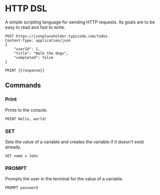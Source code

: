 # HTTP DSL

A simple scripting language for sending HTTP requests. Its goals are to be easy to read and fast to write.

```
POST https://jsonplaceholder.typicode.com/todos
Content-Type: application/json
{
    "userId": 1,
    "title": "Walk the dogs",
    "completed": false
}

PRINT {{response}}
```

## Commands

### Print
Prints to the console.
```
PRINT Hello, world!
```

### SET
Sets the value of a variable and creates the variable if it doesn't exist already.
```
SET name = John
```

### PROMPT
Prompts the user in the terminal for the value of a variable.
```
PROMPT password
```